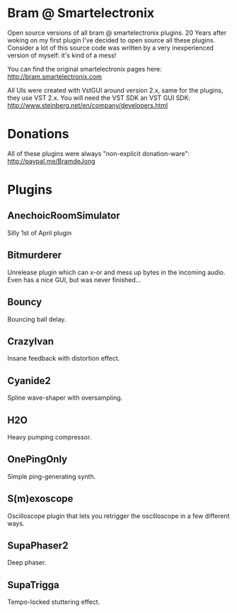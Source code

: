 # Bram @ Smartelectronix
Open source versions of all bram @ smartelectronix plugins. 20 Years after woking on my first plugin I've decided to open source all these plugins. Consider a lot of this source code was written by a very inexperienced version of myself: it's kind of a mess!

You can find the original smartelectronix pages here: http://bram.smartelectronix.com

All UIs were created with VstGUI around version 2.x, same for the plugins, they use VST 2.x.
You will need the VST SDK an VST GUI SDK: http://www.steinberg.net/en/company/developers.html

# Donations
All of these plugins were always "non-explicit donation-ware": http://paypal.me/BramdeJong

# Plugins

## AnechoicRoomSimulator
Silly 1st of April plugin

## Bitmurderer
Unrelease plugin which can x-or and mess up bytes in the incoming audio. Even has a nice GUI, but was never finished...

## Bouncy
Bouncing ball delay.

## CrazyIvan
Insane feedback with distortion effect.

## Cyanide2
Spline wave-shaper with oversampling.

## H2O
Heavy pumping compressor.

## OnePingOnly
Simple ping-generating synth.

## S(m)exoscope
Oscilloscope plugin that lets you retrigger the oscilloscope in a few different ways.

## SupaPhaser2
Deep phaser.

## SupaTrigga
Tempo-locked stuttering effect.

